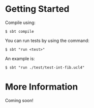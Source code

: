 # Getting Started

Compile using:

    $ sbt compile

You can run tests by using the command:

    $ sbt "run <test>"

An example is:

    $ sbt "run ./test/test-int-fib.ucl4"

# More Information

Coming soon!

